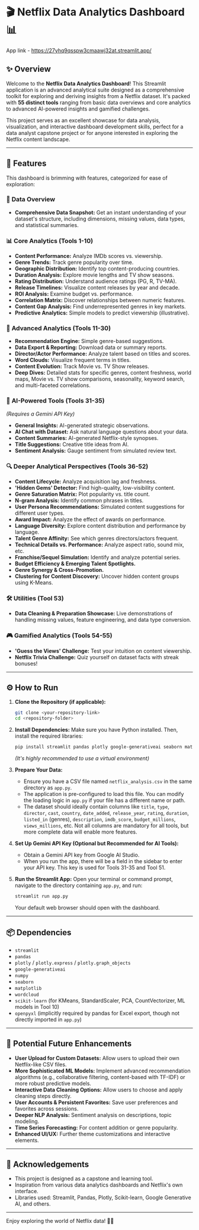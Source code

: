 # 🎬 Netflix Data Analytics Dashboard 📊

App link - https://27yhq9qsspw3cmaawj32at.streamlit.app/

## ✨ Overview

Welcome to the **Netflix Data Analytics Dashboard**! This Streamlit application is an advanced analytical suite designed as a comprehensive toolkit for exploring and deriving insights from a Netflix dataset. It's packed with **55 distinct tools** ranging from basic data overviews and core analytics to advanced AI-powered insights and gamified challenges.

This project serves as an excellent showcase for data analysis, visualization, and interactive dashboard development skills, perfect for a data analyst capstone project or for anyone interested in exploring the Netflix content landscape.

---

## 🚀 Features

This dashboard is brimming with features, categorized for ease of exploration:

### 📄 **Data Overview**
*   **Comprehensive Data Snapshot:** Get an instant understanding of your dataset's structure, including dimensions, missing values, data types, and statistical summaries.

### 📊 **Core Analytics (Tools 1-10)**
*   **Content Performance:** Analyze IMDb scores vs. viewership.
*   **Genre Trends:** Track genre popularity over time.
*   **Geographic Distribution:** Identify top content-producing countries.
*   **Duration Analysis:** Explore movie lengths and TV show seasons.
*   **Rating Distribution:** Understand audience ratings (PG, R, TV-MA).
*   **Release Timelines:** Visualize content releases by year and decade.
*   **ROI Analysis:** Examine budget vs. performance.
*   **Correlation Matrix:** Discover relationships between numeric features.
*   **Content Gap Analysis:** Find underrepresented genres in key markets.
*   **Predictive Analytics:** Simple models to predict viewership (illustrative).

### 🔬 **Advanced Analytics (Tools 11-30)**
*   **Recommendation Engine:** Simple genre-based suggestions.
*   **Data Export & Reporting:** Download data or summary reports.
*   **Director/Actor Performance:** Analyze talent based on titles and scores.
*   **Word Clouds:** Visualize frequent terms in titles.
*   **Content Evolution:** Track Movie vs. TV Show releases.
*   **Deep Dives:** Detailed stats for specific genres, content freshness, world maps, Movie vs. TV show comparisons, seasonality, keyword search, and multi-faceted correlations.

### 🧠 **AI-Powered Tools (Tools 31-35)**
*(Requires a Gemini API Key)*
*   **General Insights:** AI-generated strategic observations.
*   **AI Chat with Dataset:** Ask natural language questions about your data.
*   **Content Summaries:** AI-generated Netflix-style synopses.
*   **Title Suggestions:** Creative title ideas from AI.
*   **Sentiment Analysis:** Gauge sentiment from simulated review text.

### 🔍 **Deeper Analytical Perspectives (Tools 36-52)**
*   **Content Lifecycle:** Analyze acquisition lag and freshness.
*   **'Hidden Gems' Detector:** Find high-quality, low-visibility content.
*   **Genre Saturation Matrix:** Plot popularity vs. title count.
*   **N-gram Analysis:** Identify common phrases in titles.
*   **User Persona Recommendations:** Simulated content suggestions for different user types.
*   **Award Impact:** Analyze the effect of awards on performance.
*   **Language Diversity:** Explore content distribution and performance by language.
*   **Talent Genre Affinity:** See which genres directors/actors frequent.
*   **Technical Details vs. Performance:** Analyze aspect ratio, sound mix, etc.
*   **Franchise/Sequel Simulation:** Identify and analyze potential series.
*   **Budget Efficiency & Emerging Talent Spotlights.**
*   **Genre Synergy & Cross-Promotion.**
*   **Clustering for Content Discovery:** Uncover hidden content groups using K-Means.

### 🛠️ **Utilities (Tool 53)**
*   **Data Cleaning & Preparation Showcase:** Live demonstrations of handling missing values, feature engineering, and data type conversion.

### 🎮 **Gamified Analytics (Tools 54-55)**
*   **'Guess the Views' Challenge:** Test your intuition on content viewership.
*   **Netflix Trivia Challenge:** Quiz yourself on dataset facts with streak bonuses!

---

## ⚙️ How to Run

1.  **Clone the Repository (if applicable):**
    ```bash
    git clone <your-repository-link>
    cd <repository-folder>
    ```

2.  **Install Dependencies:**
    Make sure you have Python installed. Then, install the required libraries:
    ```bash
    pip install streamlit pandas plotly google-generativeai seaborn matplotlib wordcloud scikit-learn
    ```
    *(It's highly recommended to use a virtual environment)*

3.  **Prepare Your Data:**
    *   Ensure you have a CSV file named `netflix_analysis.csv` in the same directory as `app.py`.
    *   The application is pre-configured to load this file. You can modify the loading logic in `app.py` if your file has a different name or path.
    *   The dataset should ideally contain columns like `title`, `type`, `director`, `cast`, `country`, `date_added`, `release_year`, `rating`, `duration`, `listed_in` (genres), `description`, `imdb_score`, `budget_millions`, `views_millions`, etc. Not all columns are mandatory for all tools, but more complete data will enable more features.

4.  **Set Up Gemini API Key (Optional but Recommended for AI Tools):**
    *   Obtain a Gemini API key from Google AI Studio.
    *   When you run the app, there will be a field in the sidebar to enter your API key. This key is used for Tools 31-35 and Tool 51.

5.  **Run the Streamlit App:**
    Open your terminal or command prompt, navigate to the directory containing `app.py`, and run:
    ```bash
    streamlit run app.py
    ```
    Your default web browser should open with the dashboard.

---

## 📦 Dependencies

*   `streamlit`
*   `pandas`
*   `plotly` / `plotly.express` / `plotly.graph_objects`
*   `google-generativeai`
*   `numpy`
*   `seaborn`
*   `matplotlib`
*   `wordcloud`
*   `scikit-learn` (for KMeans, StandardScaler, PCA, CountVectorizer, ML models in Tool 10)
*   `openpyxl` (implicitly required by pandas for Excel export, though not directly imported in `app.py`)

---

## 🔮 Potential Future Enhancements

*   **User Upload for Custom Datasets:** Allow users to upload their own Netflix-like CSV files.
*   **More Sophisticated ML Models:** Implement advanced recommendation algorithms (e.g., collaborative filtering, content-based with TF-IDF) or more robust predictive models.
*   **Interactive Data Cleaning Options:** Allow users to choose and apply cleaning steps directly.
*   **User Accounts & Persistent Favorites:** Save user preferences and favorites across sessions.
*   **Deeper NLP Analysis:** Sentiment analysis on descriptions, topic modeling.
*   **Time Series Forecasting:** For content addition or genre popularity.
*   **Enhanced UI/UX:** Further theme customizations and interactive elements.

---

## 🌟 Acknowledgements

*   This project is designed as a capstone and learning tool.
*   Inspiration from various data analytics dashboards and Netflix's own interface.
*   Libraries used: Streamlit, Pandas, Plotly, Scikit-learn, Google Generative AI, and others.

---

Enjoy exploring the world of Netflix data! 🍿✨
